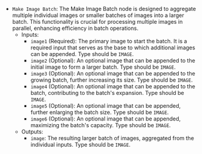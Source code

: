 - `Make Image Batch`: The Make Image Batch node is designed to aggregate multiple individual images or smaller batches of images into a larger batch. This functionality is crucial for processing multiple images in parallel, enhancing efficiency in batch operations.
    - Inputs:
        - `image1` (Required): The primary image to start the batch. It is a required input that serves as the base to which additional images can be appended. Type should be `IMAGE`.
        - `image2` (Optional): An optional image that can be appended to the initial image to form a larger batch. Type should be `IMAGE`.
        - `image3` (Optional): An optional image that can be appended to the growing batch, further increasing its size. Type should be `IMAGE`.
        - `image4` (Optional): An optional image that can be appended to the batch, contributing to the batch's expansion. Type should be `IMAGE`.
        - `image5` (Optional): An optional image that can be appended, further enlarging the batch size. Type should be `IMAGE`.
        - `image6` (Optional): An optional image that can be appended, maximizing the batch's capacity. Type should be `IMAGE`.
    - Outputs:
        - `image`: The resulting larger batch of images, aggregated from the individual inputs. Type should be `IMAGE`.
